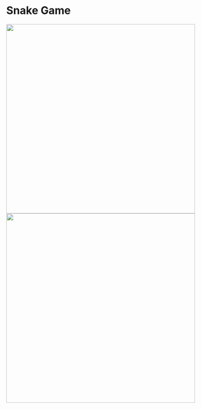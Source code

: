 # Snake Game

<img src="https://user-images.githubusercontent.com/85934122/151030678-53fcd80a-e2a9-462a-8d7c-73b0c347fbbf.PNG" width="500"> <img src="https://user-images.githubusercontent.com/85934122/151107919-5fcd5817-c715-47f0-bef9-c5daafb21524.PNG" width="500">




